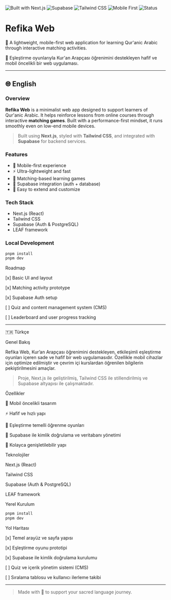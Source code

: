 ![Built with Next.js](https://img.shields.io/badge/Built%20with-Next.js-blue)
![Supabase](https://img.shields.io/badge/Backend-Supabase-3ECF8E)
![Tailwind CSS](https://img.shields.io/badge/Styling-Tailwind_CSS-38B2AC)
![Mobile First](https://img.shields.io/badge/Design-Mobile--First-orange)
![Status](https://img.shields.io/badge/Status-In_Progress-yellow)

# Refika Web

📘 A lightweight, mobile-first web application for learning Qur'anic Arabic through interactive matching activities.

📗 Eşleştirme oyunlarıyla Kur'an Arapçası öğrenimini destekleyen hafif ve mobil öncelikli bir web uygulaması.

---

## 🌐 English

### Overview

**Refika Web** is a minimalist web app designed to support learners of Qur'anic Arabic. It helps reinforce lessons from online courses through interactive **matching games**. Built with a performance-first mindset, it runs smoothly even on low-end mobile devices.

> Built using **Next.js**, styled with **Tailwind CSS**, and integrated with **Supabase** for backend services.

### Features

- 📱 Mobile-first experience
- ⚡ Ultra-lightweight and fast
- 🧠 Matching-based learning games
- 🔧 Supabase integration (auth + database)
- 🌱 Easy to extend and customize

### Tech Stack

- Next.js (React)
- Tailwind CSS
- Supabase (Auth & PostgreSQL)
- LEAF framework

### Local Development

```bash
pnpm install
pnpm dev

```
Roadmap

[x] Basic UI and layout

[x] Matching activity prototype

[x] Supabase Auth setup

[ ] Quiz and content management system (CMS)

[ ] Leaderboard and user progress tracking



---

🇹🇷 Türkçe

Genel Bakış

Refika Web, Kur’an Arapçası öğrenimini destekleyen, etkileşimli eşleştirme oyunları içeren sade ve hafif bir web uygulamasıdır. Özellikle mobil cihazlar için optimize edilmiştir ve çevrim içi kurslardan öğrenilen bilgilerin pekiştirilmesini amaçlar.

> Proje, Next.js ile geliştirilmiş, Tailwind CSS ile stillendirilmiş ve Supabase altyapısı ile çalışmaktadır.



Özellikler

📱 Mobil öncelikli tasarım

⚡ Hafif ve hızlı yapı

🧠 Eşleştirme temelli öğrenme oyunları

🔧 Supabase ile kimlik doğrulama ve veritabanı yönetimi

🌱 Kolayca genişletilebilir yapı


Teknolojiler

Next.js (React)

Tailwind CSS

Supabase (Auth & PostgreSQL)

LEAF framework


Yerel Kurulum

```bash
pnpm install
pnpm dev

```
Yol Haritası

[x] Temel arayüz ve sayfa yapısı

[x] Eşleştirme oyunu prototipi

[x] Supabase ile kimlik doğrulama kurulumu

[ ] Quiz ve içerik yönetim sistemi (CMS)

[ ] Sıralama tablosu ve kullanıcı ilerleme takibi



---

> Made with 🧡 to support your sacred language journey.





